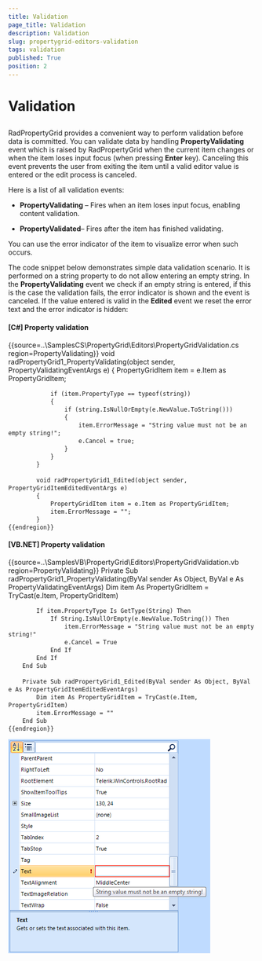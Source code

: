 ```yaml
---
title: Validation
page_title: Validation
description: Validation
slug: propertygrid-editors-validation
tags: validation
published: True
position: 2
---
```


# Validation



## 

RadPropertyGrid provides a convenient way to perform validation before data is committed.
        	You can validate data by handling __PropertyValidating__ event which
        	is raised by RadPropertyGrid when the current item changes or when the item loses input focus
        	(when pressing __Enter__ key). Canceling this event prevents the user
        	from exiting the item until a valid editor value is entered or the edit process is canceled.
        

Here is a list of all validation events:

* __PropertyValidating__ – Fires when an item loses input focus, enabling content validation.

* __PropertyValidated__– Fires after the item has finished validating.

You can use the error indicator of the item to visualize error when such occurs.

The code snippet below demonstrates simple data validation scenario. It is performed on a string 
			property to do not allow entering an empty string. In the __PropertyValidating__
			event we check if an empty string is entered, if this is the case the validation fails, the error
			indicator is shown and the event is canceled. If the value entered is valid in the 
			__Edited__ event we reset the error text and the error indicator is hidden:
		

#### __[C#] Property validation__

{{source=..\SamplesCS\PropertyGrid\Editors\PropertyGridValidation.cs region=PropertyValidating}}
	        void radPropertyGrid1_PropertyValidating(object sender, PropertyValidatingEventArgs e)
	        {
	            PropertyGridItem item = e.Item as PropertyGridItem;
	
	            if (item.PropertyType == typeof(string))
	            {
	                if (string.IsNullOrEmpty(e.NewValue.ToString()))
	                {
	                    item.ErrorMessage = "String value must not be an empty string!";
	                    e.Cancel = true;
	                }
	            }
	        }
	
	        void radPropertyGrid1_Edited(object sender, PropertyGridItemEditedEventArgs e)
	        {
	            PropertyGridItem item = e.Item as PropertyGridItem;
	            item.ErrorMessage = "";
	        }
	{{endregion}}



#### __[VB.NET] Property validation__

{{source=..\SamplesVB\PropertyGrid\Editors\PropertyGridValidation.vb region=PropertyValidating}}
	    Private Sub radPropertyGrid1_PropertyValidating(ByVal sender As Object, ByVal e As PropertyValidatingEventArgs)
	        Dim item As PropertyGridItem = TryCast(e.Item, PropertyGridItem)
	
	        If item.PropertyType Is GetType(String) Then
	            If String.IsNullOrEmpty(e.NewValue.ToString()) Then
	                item.ErrorMessage = "String value must not be an empty string!"
	                e.Cancel = True
	            End If
	        End If
	    End Sub
	
	    Private Sub radPropertyGrid1_Edited(ByVal sender As Object, ByVal e As PropertyGridItemEditedEventArgs)
	        Dim item As PropertyGridItem = TryCast(e.Item, PropertyGridItem)
	        item.ErrorMessage = ""
	    End Sub
	{{endregion}}

![propertygrid-editors-validation](images/propertygrid-editors-validation.png)
